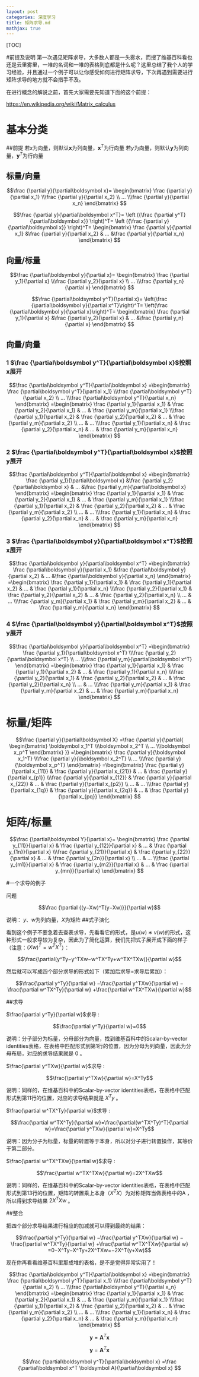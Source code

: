 ```yaml
---
layout: post
categories: 深度学习
title: 矩阵求导.md
mathjax: true
---
```


[TOC]

#前提及说明
第一次遇见矩阵求导，大多数人都是一头雾水，而搜了维基百科看也还是云里雾里，一堆的名词和一堆的表格到底都是什么呢？这里总结了我个人的学习经验，并且通过一个例子可以让你感受如何进行矩阵求导，下次再遇到需要进行矩阵求导的地方就不会措手不及。

在进行概念的解说之前，首先大家需要先知道下面的这个前提：


https://en.wikipedia.org/wiki/Matrix_calculus

# 基本分类

##前提
若$x$为向量，则默认$\boldsymbol x$为列向量，$\boldsymbol x^T$为行向量
若$y$为向量，则默认$\boldsymbol y$为列向量，$\boldsymbol y^T$为行向量

## 标量/向量

$$\frac {\partial y}{\partial\boldsymbol x}=
\begin{bmatrix} 
 \frac {\partial y}{\partial x_1}
\\\frac {\partial y}{\partial x_2}
\\ ...
\\\frac {\partial y}{\partial x_n}
\end{bmatrix} $$

$$\frac {\partial y}{\partial\boldsymbol x^T}=
\left ({\frac {\partial y^T}{\partial\boldsymbol x}} \right)^T=
\left ({\frac {\partial y}{\partial\boldsymbol x}} \right)^T=
\begin{bmatrix} 
 \frac {\partial y}{\partial x_1}
&\frac {\partial y}{\partial x_2}
& ...
&\frac {\partial y}{\partial x_n}
\end{bmatrix} 
$$

## 向量/标量

$$\frac {\partial\boldsymbol y}{\partial x}=
\begin{bmatrix} 
  \frac {\partial y_1}{\partial x}
\\\frac {\partial y_2}{\partial x}
\\ ...
\\\frac {\partial y_n}{\partial x}
\end{bmatrix} $$

$$\frac {\partial\boldsymbol y^T}{\partial x}=
\left(\frac {\partial\boldsymbol y}{\partial x^T}\right)^T=
\left(\frac {\partial\boldsymbol y}{\partial x}\right)^T=
\begin{bmatrix} 
  \frac {\partial y_1}{\partial x}
&\frac {\partial y_2}{\partial x}
& ...
&\frac {\partial y_n}{\partial x}
\end{bmatrix} 
$$

## 向量/向量

### 1 $\frac {\partial\boldsymbol y^T}{\partial\boldsymbol x}$按照$\boldsymbol x$展开

$$\frac {\partial\boldsymbol y^T}{\partial\boldsymbol x}
=\begin{bmatrix} 
 \frac {\partial\boldsymbol y^T}{\partial x_1}
\\\frac {\partial\boldsymbol y^T}{\partial x_2}
\\ ...
\\\frac {\partial\boldsymbol y^T}{\partial x_n}
\end{bmatrix}
=\begin{bmatrix} 
  \frac {\partial y_1}{\partial x_1}
  & \frac {\partial y_2}{\partial x_1}
  & ...
  & \frac {\partial y_m}{\partial x_1}
\\\frac {\partial y_1}{\partial x_2}
  & \frac {\partial y_2}{\partial x_2}
  & ...
  & \frac {\partial y_m}{\partial x_2}
\\ ...
  & ...
\\\frac {\partial y_1}{\partial x_n}
  & \frac {\partial y_2}{\partial x_n}
  & ...
  & \frac {\partial y_m}{\partial x_n}
\end{bmatrix}
$$

### 2 $\frac {\partial\boldsymbol y^T}{\partial\boldsymbol x}$按照$\boldsymbol y$展开

$$\frac {\partial\boldsymbol y^T}{\partial\boldsymbol x}
=\begin{bmatrix} 
  \frac {\partial y_1}{\partial\boldsymbol x}
&\frac {\partial y_2}{\partial\boldsymbol x}
& ...
&\frac {\partial y_m}{\partial\boldsymbol x}
\end{bmatrix}
=\begin{bmatrix} 
  \frac {\partial y_1}{\partial x_1}
  & \frac {\partial y_2}{\partial x_1}
  & ...
  & \frac {\partial y_m}{\partial x_1}
\\\frac {\partial y_1}{\partial x_2}
  & \frac {\partial y_2}{\partial x_2}
  & ...
  & \frac {\partial y_m}{\partial x_2}
\\ ...
  & ...
\\\frac {\partial y_1}{\partial x_n}
  & \frac {\partial y_2}{\partial x_n}
  & ...
  & \frac {\partial y_m}{\partial x_n}
\end{bmatrix} 
$$

### 3 $\frac {\partial\boldsymbol y}{\partial\boldsymbol x^T}$按照$\boldsymbol x$展开

$$\frac {\partial\boldsymbol y}{\partial\boldsymbol x^T}
=\begin{bmatrix} 
  \frac {\partial\boldsymbol y}{\partial x_1}
&\frac {\partial\boldsymbol y}{\partial x_2}
& ...
&\frac {\partial\boldsymbol y}{\partial x_n}
\end{bmatrix}
=\begin{bmatrix} 
  \frac {\partial y_1}{\partial x_1}
  & \frac {\partial y_1}{\partial x_2}
  & ...
  & \frac {\partial y_1}{\partial x_n}
\\\frac {\partial y_2}{\partial x_1}
  & \frac {\partial y_2}{\partial x_2}
  & ...
  & \frac {\partial y_2}{\partial x_n}
\\ ...
  & ...
\\\frac {\partial y_m}{\partial x_1}
  & \frac {\partial y_m}{\partial x_2}
  & ...
  & \frac {\partial y_m}{\partial x_n}
\end{bmatrix} 
$$

### 4 $\frac {\partial\boldsymbol y}{\partial\boldsymbol x^T}$按照$\boldsymbol y$展开

$$\frac {\partial\boldsymbol y}{\partial\boldsymbol x^T}
=\begin{bmatrix} 
 \frac {\partial y_1}{\partial\boldsymbol x^T}
\\\frac {\partial y_2}{\partial\boldsymbol x^T}
\\ ...
\\\frac {\partial y_m}{\partial\boldsymbol x^T}
\end{bmatrix}
=\begin{bmatrix} 
  \frac {\partial y_1}{\partial x_1}
  & \frac {\partial y_1}{\partial x_2}
  & ...
  & \frac {\partial y_1}{\partial x_n}
\\\frac {\partial y_2}{\partial x_1}
  & \frac {\partial y_2}{\partial x_2}
  & ...
  & \frac {\partial y_2}{\partial x_n}
\\ ...
  & ...
\\\frac {\partial y_m}{\partial x_1}
  & \frac {\partial y_m}{\partial x_2}
  & ...
  & \frac {\partial y_m}{\partial x_n}
\end{bmatrix} 
$$

# 标量/矩阵

$$\frac {\partial y}{\partial\boldsymbol X}
=\frac {\partial y}{\partial{
\begin{bmatrix} 
  \boldsymbol x_1^T
\\\boldsymbol x_2^T
\\ ...
\\\boldsymbol x_p^T
\end{bmatrix}
}}
=\begin{bmatrix} 
  \frac {\partial y}{\boldsymbol x_1^T}
\\\frac {\partial y}{\boldsymbol x_2^T}
\\ ...
\\\frac {\partial y}{\boldsymbol x_p^T}
\end{bmatrix}
=\begin{bmatrix} 
  \frac {\partial y}{\partial x_{11}}
  & \frac {\partial y}{\partial x_{21}}
  & ...
  & \frac {\partial y}{\partial x_{p1}}
\\\frac {\partial y}{\partial x_{12}}
  & \frac {\partial y}{\partial x_{22}}
  & ...
  & \frac {\partial y}{\partial x_{p2}}
\\ ...
  & ...
\\\frac {\partial y}{\partial x_{1q}}
  & \frac {\partial y}{\partial x_{2q}}
  & ...
  & \frac {\partial y}{\partial x_{pq}}
\end{bmatrix} 
$$

# 矩阵/标量

$$\frac {\partial\boldsymbol Y}{\partial x}=
\begin{bmatrix} 
  \frac {\partial y_{11}}{\partial x}
  & \frac {\partial y_{12}}{\partial x}
  & ...
  & \frac {\partial y_{1n}}{\partial x}
\\\frac {\partial y_{21}}{\partial x}
  & \frac {\partial y_{22}}{\partial x}
  & ...
  & \frac {\partial y_{2n}}{\partial x}
\\ ...
  & ...
\\\frac {\partial y_{m1}}{\partial x}
  & \frac {\partial y_{m2}}{\partial x}
  & ...
  & \frac {\partial y_{mn}}{\partial x}
\end{bmatrix} 
$$


#一个求导的例子

问题

$$\frac {\partial {(y−Xw)^T(y−Xw)}}{\partial w}$$

说明： $y$、$w$为列向量，$X$为矩阵
##式子演化

看到这个例子不要急着去查表求导，先看看它的形式，是$u(w)∗v(w)$的形式，这种形式一般求导较为复杂，因此为了简化运算，我们先把式子展开成下面的样子（注意：$(Xw)^T=w^TX^T$）： 

$$\frac{\partial(y^Ty−y^TXw−w^TX^Ty+w^TX^TXw)}{\partial w}$$

然后就可以写成四个部分求导的形式如下（累加后求导=求导后累加）： 

$$\frac{\partial y^Ty}{\partial w}
−\frac{\partial y^TXw}{\partial w}
−\frac{\partial w^TX^Ty}{\partial w}
+\frac{\partial w^TX^TXw}{\partial w}$$

##求导

$\frac{\partial y^Ty}{\partial w}$求导 : 

$$\frac{\partial y^Ty}{\partial w}=0$$

说明：分子部分为标量，分母部分为向量，找到维基百科中的Scalar-by-vector identities表格，在表格中匹配形式到第1行的位置，因为分母为列向量，因此为分母布局，对应的求导结果就是 0 。

$\frac{\partial y^TXw}{\partial w}$求导 : 

$$\frac{\partial y^TXw}{\partial w}=X^Ty$$

说明：同样的，在维基百科中的Scalar-by-vector identities表格，在表格中匹配形式到第11行的位置，对应的求导结果就是 $X^Ty$ 。

$\frac{\partial w^TX^Ty}{\partial w}$求导 :

$$\frac{\partial w^TX^Ty}{\partial w}=\frac{\partial(w^TX^Ty)^T}{\partial w}=\frac{\partial y^TXw}{\partial w}=X^Ty$$

说明：因为分子为标量，标量的转置等于本身，所以对分子进行转置操作，其等价于第二部分。


$\frac{\partial w^TX^TXw}{\partial w}$求导 : 

$$\frac{\partial w^TX^TXw}{\partial w}=2X^TXw$$

说明：同样的，在维基百科中的Scalar-by-vector identities表格，在表格中匹配形式到第13行的位置，矩阵的转置乘上本身（$X^TX$）为对称矩阵当做表格中的A ，所以得到求导结果 $2X^TXw$ 。

##整合

把四个部分求导结果进行相应的加减就可以得到最终的结果： 

$$\frac{\partial y^Ty}{\partial w}
−\frac{\partial y^TXw}{\partial w}
−\frac{\partial w^TX^Ty}{\partial w}
+\frac{\partial w^TX^TXw}{\partial w}
=0−X^Ty−X^Ty+2X^TXw=−2X^T(y+Xw)$$

现在你再看看维基百科里那成堆的表格，是不是觉得异常实用了！



$$\frac {\partial\boldsymbol y^T}{\partial\boldsymbol x}
=\begin{bmatrix} 
 \frac {\partial\boldsymbol y^T}{\partial x_1}
\\\frac {\partial\boldsymbol y^T}{\partial x_2}
\\ ...
\\\frac {\partial\boldsymbol y^T}{\partial x_n}
\end{bmatrix}
=\begin{bmatrix} 
  \frac {\partial y_1}{\partial x_1}
  & \frac {\partial y_2}{\partial x_1}
  & ...
  & \frac {\partial y_m}{\partial x_1}
\\\frac {\partial y_1}{\partial x_2}
  & \frac {\partial y_2}{\partial x_2}
  & ...
  & \frac {\partial y_m}{\partial x_2}
\\ ...
  & ...
\\\frac {\partial y_1}{\partial x_n}
  & \frac {\partial y_2}{\partial x_n}
  & ...
  & \frac {\partial y_m}{\partial x_n}
\end{bmatrix}
$$

$$\boldsymbol y=\boldsymbol A^T \boldsymbol x$$

$$\boldsymbol y=\boldsymbol A^T \boldsymbol x$$

$$\frac {\partial\boldsymbol y^T}{\partial\boldsymbol x}
=\frac {\partial\boldsymbol x^T \boldsymbol A}{\partial\boldsymbol x}
$$